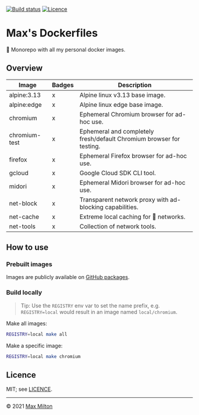 [![Build status](https://img.shields.io/github/workflow/status/MaxMilton/dockerfiles/ci)](https://github.com/MaxMilton/dockerfiles/actions)
[![Licence](https://img.shields.io/github/license/MaxMilton/dockerfiles.svg)](https://github.com/MaxMilton/dockerfiles/blob/master/LICENSE)

# Max's Dockerfiles

🐋 Monorepo with all my personal docker images.

## Overview

<!-- prettier-ignore -->
| Image | Badges | Description |
| --- | --- | --- |
| alpine:3.13 | x | Alpine linux v3.13 base image. |
| alpine:edge | x | Alpine linux edge base image. |
| chromium | x | Ephemeral Chromium browser for ad-hoc use. |
| chromium-test | x | Ephemeral and completely fresh/default Chromium browser for testing. |
| firefox | x | Ephemeral Firefox browser for ad-hoc use. |
| gcloud | x | Google Cloud SDK CLI tool. |
| midori | x | Ephemeral Midori browser for ad-hoc use. |
| net-block | x | Transparent network proxy with ad-blocking capabilities. |
| net-cache | x | Extreme local caching for 💩 networks. |
| net-tools | x | Collection of network tools. |

## How to use

### Prebuilt images

Images are publicly available on [GitHub packages](https://github.com/MaxMilton?tab=packages).

### Build locally

> Tip: Use the `REGISTRY` env var to set the name prefix, e.g. `REGISTRY=local` would result in an image named `local/chromium`.

Make all images:

```sh
REGISTRY=local make all
```

Make a specific image:

```sh
REGISTRY=local make chromium
```

## Licence

MIT; see [LICENCE](https://github.com/MaxMilton/dockerfiles/blob/master/LICENCE).

---

© 2021 [Max Milton](https://maxmilton.com)
